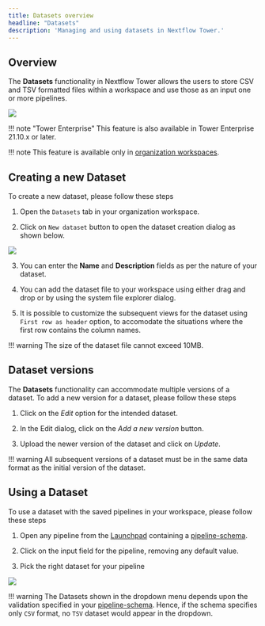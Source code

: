 ```yaml
---
title: Datasets overview
headline: "Datasets"
description: 'Managing and using datasets in Nextflow Tower.'
---
```


## Overview

The **Datasets** functionality in Nextflow Tower allows the users to store CSV and TSV formatted files within a workspace and use those as an input one or more pipelines.

![](_images/datasets_listing.png)

!!! note "Tower Enterprise"
    This feature is also available in Tower Enterprise 21.10.x or later.

!!! note
    This feature is available only in [organization workspaces](../orgs-and-teams/workspace-management.md).



## Creating a new Dataset

To create a new dataset, please follow these steps 

1. Open the `Datasets` tab in your organization workspace.

2. Click on `New dataset` button to open the dataset creation dialog as shown below.

![](_images/create_dataset.png)

3. You can enter the **Name** and **Description** fields as per the nature of your dataset.

4. You can add the dataset file to your workspace using either drag and drop or by using the system file explorer dialog.

5. It is possible to customize the subsequent views for the dataset using `First row as header` option, to accomodate the situations where the first row contains the column names.


!!! warning
    The size of the dataset file cannot exceed 10MB.


## Dataset versions

The **Datasets** functionality can accommodate multiple versions of a dataset. To add a new version for a dataset, please follow these steps 

1. Click on the _Edit_ option for the intended dataset.

2. In the Edit dialog, click on the _Add a new version_ button.

3. Upload the newer version of the dataset and click on _Update_.

!!! warning
    All subsequent versions of a dataset must be in the same data format as the initial version of the dataset.


## Using a Dataset

To use a dataset with the saved pipelines in your workspace, please follow these steps 

1. Open any pipeline from the [Launchpad](/launch/launchpad) containing a [pipeline-schema](/pipeline-schema/overview).

2. Click on the input field for the pipeline, removing any default value. 

3. Pick the right dataset for your pipeline


![](_images/datasets_dropdown.png)


!!! warning
    The Datasets shown in the dropdown menu depends upon the validation specified in your [pipeline-schema](/pipeline-schema/overview). Hence, if the schema specifies only `CSV` format, no `TSV` dataset would appear in the dropdown.


